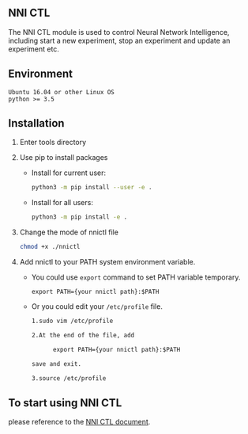 ## NNI CTL
The NNI CTL module is used to control Neural Network Intelligence, including start a new experiment, stop an experiment and update an experiment etc.  
## Environment

```
Ubuntu 16.04 or other Linux OS
python >= 3.5
```

## Installation

1. Enter tools directory  

1. Use pip to install packages
    * Install for current user:

      ```bash
      python3 -m pip install --user -e .
      ```

    * Install for all users:

      ```bash
      python3 -m pip install -e .
      ```

1. Change the mode of nnictl file 

    ```bash
    chmod +x ./nnictl
    ```

1. Add nnictl to your PATH system environment variable.
  
    * You could use `export` command to set PATH variable temporary.
  
          export PATH={your nnictl path}:$PATH  

    * Or you could edit your `/etc/profile` file.

      ```txt
      1.sudo vim /etc/profile

      2.At the end of the file, add

            export PATH={your nnictl path}:$PATH

      save and exit.

      3.source /etc/profile
      ```

## To start using NNI CTL

please reference to the [NNI CTL document].

[NNI CTL document]: ../docs/NNICTLDOC.md
